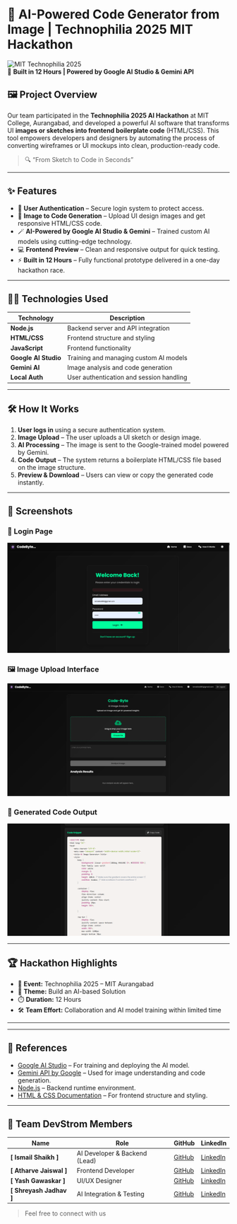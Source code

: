 # 🧠 AI-Powered Code Generator from Image | Technophilia 2025 MIT Hackathon

![MIT Technophilia 2025](https://img.shields.io/badge/MIT-Technophilia%202025-blue)  
🚀 **Built in 12 Hours | Powered by Google AI Studio & Gemini API**

## 🖼️ Project Overview

Our team participated in the **Technophilia 2025 AI Hackathon** at MIT College, Aurangabad, and developed a powerful AI software that transforms UI **images or sketches into frontend boilerplate code** (HTML/CSS). This tool empowers developers and designers by automating the process of converting wireframes or UI mockups into clean, production-ready code.

> 🔍 “From Sketch to Code in Seconds”

---

## ✨ Features

- 🔐 **User Authentication** – Secure login system to protect access.
- 🧠 **Image to Code Generation** – Upload UI design images and get responsive HTML/CSS code.
- 🪄 **AI-Powered by Google AI Studio & Gemini** – Trained custom AI models using cutting-edge technology.
- 💻 **Frontend Preview** – Clean and responsive output for quick testing.
- ⚡ **Built in 12 Hours** – Fully functional prototype delivered in a one-day hackathon race.

---

## 🧑‍💻 Technologies Used

| Technology | Description |
|------------|-------------|
| **Node.js** | Backend server and API integration |
| **HTML/CSS** | Frontend structure and styling |
| **JavaScript** | Frontend functionality |
| **Google AI Studio** | Training and managing custom AI models |
| **Gemini AI** | Image analysis and code generation |
| **Local Auth** | User authentication and session handling |

---

## 🛠️ How It Works

1. **User logs in** using a secure authentication system.
2. **Image Upload** – The user uploads a UI sketch or design image.
3. **AI Processing** – The image is sent to the Google-trained model powered by Gemini.
4. **Code Output** – The system returns a boilerplate HTML/CSS file based on the image structure.
5. **Preview & Download** – Users can view or copy the generated code instantly.

---

## 📸 Screenshots

### 🔐 Login Page
![Login Page](screenshots/login-page.png)

### 🖼️ Image Upload Interface
![Upload Interface](screenshots/upload-interface.png)

### 🧠 Generated Code Output
![Code Output](screenshots/code-output.png)

---

## 🏆 Hackathon Highlights

- 📅 **Event:** Technophilia 2025 – MIT Aurangabad
- 🧠 **Theme:** Build an AI-based Solution
- ⏱️ **Duration:** 12 Hours
- 🛠️ **Team Effort:** Collaboration and AI model training within limited time

---

---

## 🔗 References

- [Google AI Studio](https://makersuite.google.com/) – For training and deploying the AI model.
- [Gemini API by Google](https://deepmind.google/discover/gemini/) – Used for image understanding and code generation.
- [Node.js](https://nodejs.org/) – Backend runtime environment.
- [HTML & CSS Documentation](https://developer.mozilla.org/en-US/) – For frontend structure and styling.

---

## 👥 Team DevStrom Members

| Name | Role | GitHub | LinkedIn |
|------|------|--------|----------|
| **[ Ismail Shaikh ]** | AI Developer & Backend (Lead)| [GitHub](https://github.com/Ismail-dcode) | [LinkedIn](https://www.linkedin.com/in/ismail-shaikh-19798a335/) |
| **[ Atharve Jaiswal ]** | Frontend Developer | [GitHub](https://github.com/Atharva-dcode) | [LinkedIn](https://www.linkedin.com/in/atharva-jaiswal07) |
| **[ Yash Gawaskar ]** | UI/UX Designer | [GitHub](https://github.com/teammate2) | [LinkedIn](https://linkedin.com/in/teammate2) |
| **[ Shreyash Jadhav ]** | AI Integration & Testing | [GitHub](https://github.com/shreyash-jadhav818) | [LinkedIn](https://www.linkedin.com/in/shreyash-jadhav-sj0818/) |

> Feel free to connect with us 

